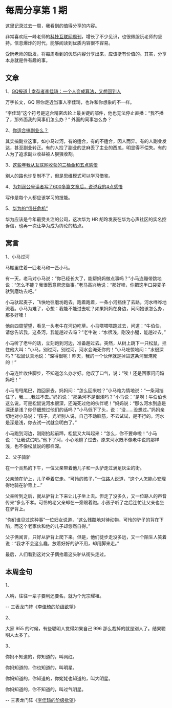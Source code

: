 # 每周分享第 1 期

 这里记录过去一周，我看到的值得分享的内容。 

非常喜欢阮一峰老师的[科技互联网周刊]( https://github.com/ruanyf/weekly )，增长了不少见识，也很佩服阮老师的坚持。信息爆炸的时代，能够阅读到优质内容很不容易。

受阮老师的启发，将每周看到的优质内容分享出来，应该挺有价值的。其实，分享本身就是件有趣的事。

## 文章

1、[GQ报道 | 幸存者李佳琦：一个人变成算法，又想回到人](https://mp.weixin.qq.com/s/5WzCzb6MHsLVa13tQppUdA)

万字长文，GQ 带你走近当事人李佳琦，也许和你想象的不一样。

“李佳琦”这个符号是这台精密齿轮上最关键的部件，他也无法停止直播：“我不播了，那外面我的同事们怎么办？” 外面的同事怎么办？

2、[你适合搞副业么？](https://mp.weixin.qq.com/s/w8qCG-amQe6dm5yoY9jxbA)

其实搞副业这事，如小马过河，有的适合，有的不适合，因人而异。有的人副业发达，甚至副业转正。有的人捡了副业的芝麻丢了主业的西瓜，明显得不偿失。有的人为了追求副业收益被人狠狠收割。 

3、[这些年我从互联网收获的三桶金和五点感悟](https://mp.weixin.qq.com/s/NcDfRcK8ZC38mJh3IKmeig)

别人的路也许复制不了，但是思维模式可以学习借鉴。

4、[为刘润公号读者写了600多篇文章后，说说我的4点感悟](https://mp.weixin.qq.com/s/VmKsttIccfhA45TJQzPmxw)

写作是每个人都应该学习的技能。

5、[华为的“信任危机”](https://mp.weixin.qq.com/s/b_BXZNXR9tS2ct3AdHeaGg)

华为应该是今年最受关注的公司，这次华为 HR 胡玲发表在华为心声社区的实名控诉信，也再一次让华为成为舆论的热点。

## 寓言

1、小马过河

马棚里住着一匹老马和一匹小马。

有一天，老马对小马说：“你已经长大了，能帮妈妈做点事吗？”小马连蹦带跳地说：“怎么不能？我很愿意帮您做事。”老马高兴地说：“那好哇，你把这半口袋麦子驮到磨坊去吧。”

小马驮起麦子，飞快地往磨坊跑去。跑着跑着，一条小河挡住了去路，河水哗哗地流着。小马为难了，心想：我能不能过去呢？如果妈妈在身边，问问她该怎么办，那多好哇！

他向四周望望，看见一头老牛在河边吃草。小马嗒嗒嗒跑过去，问道：“牛伯伯，请您告诉我，这条河，我能趟过去吗？”老牛说：“水很浅，刚没小腿，能趟过去。”

小马听了老牛的话，立刻跑到河边，准备趟过去。突然，从树上跳下一只松鼠，拦住他大叫：“小马，别过河，别过河，河水会淹死你的！”小马吃惊地问：“水很深吗？”松鼠认真地说：“深得很呢！昨天，我的一个伙伴就是掉进这条河里淹死的！”

小马连忙收住脚步，不知道怎么办才好。他叹了口气，说：“唉！还是回家问问妈妈吧！”

小马甩甩尾巴，跑回家去。妈妈问：“怎么回来啦？”小马难为情地说：“一条河挡住了，我……我过不去。”妈妈说：“那条河不是很浅吗？”小马说：“是啊！牛伯伯也这么说。可是松鼠说河水很深，还淹死过他的伙伴呢！”妈妈说：“那么河水到底是深还是浅？你仔细想过他们的话吗？”小马低下了头，说：“没……没想过。”妈妈亲切地对小马说：“孩子，光听别人说，自己不动脑筋，不去试试，是不行的。河水是深是浅，你去试一试就会明白了。”

小马跑到河边，刚刚抬起前蹄，松鼠又大叫起来：“怎么，你不要命啦！”小马说：“让我试试吧。”他下了河，小心地趟了过去。原来河水既不像老牛说的那样浅，也不像松鼠说的那样深。 

2、父子骑驴

在一个炎热的下午，一位父亲带着他儿子和一头驴走过满足灰尘的街。

父亲骑在驴上，儿子牵着它走。“可怜的孩子，”一位路人说道，“这个人怎能心安理得地骑在驴背上…”

父亲听到之后，就从驴背上下来让儿子坐上去。但走了没多久，又一位路人的声音传来“多么不孝。可怜的老父亲却在一旁跟着跑。小孩子听了之后连忙让父亲也坐在驴背上。

“你们谁见过这种事”一位妇女说道，“这么残酷地对待动物，可怜的驴子的背在下陷，而这个老家伙和他的儿子却悠然自得。”

父子俩闻言，只好从驴背上爬下来。但是，他们徒步走没多远，又一个陌生人笑着说：“我才不会这么蠢，放着好好的驴不用，却用脚来走。”

最后，人们看到这对父子俩抬着这头驴从街头走过。

## 本周金句

1、

人呐，往往一辈子要利还要名，就为个光宗耀祖。

-- 三表龙门阵《[李佳琦的阶级欲望](https://mp.weixin.qq.com/s/R0UVe6WlFntJLQirKAU3qQ)》

2、

大家 955 的时候，有些聪明人觉得如果自己 996 那么裁掉的就是别人了。结果聪明人太多了。

3、

你妈不知道的，你知道的，叫网红。 

你妈知道的，你也知道的，叫明星。

你妈知道的，你知道的，你姥姥也知道的，叫大明星。

你妈知道的，你不知道的，叫过气明星。

-- 三表龙门阵《[李佳琦的阶级欲望](https://mp.weixin.qq.com/s/R0UVe6WlFntJLQirKAU3qQ)》